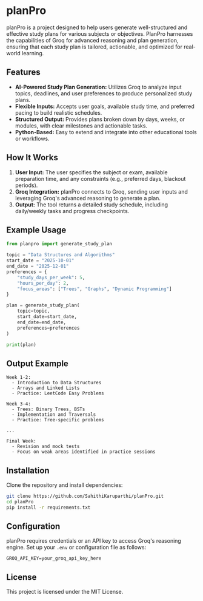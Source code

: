 # planPro

planPro is a project designed to help users generate well-structured and effective study plans for various subjects or objectives. PlanPro harnesses the capabilities of Groq for advanced reasoning and plan generation, ensuring that each study plan is tailored, actionable, and optimized for real-world learning.

## Features

- **AI-Powered Study Plan Generation:** Utilizes Groq to analyze input topics, deadlines, and user preferences to produce personalized study plans.
- **Flexible Inputs:** Accepts user goals, available study time, and preferred pacing to build realistic schedules.
- **Structured Output:** Provides plans broken down by days, weeks, or modules, with clear milestones and actionable tasks.
- **Python-Based:** Easy to extend and integrate into other educational tools or workflows.

## How It Works

1. **User Input:** The user specifies the subject or exam, available preparation time, and any constraints (e.g., preferred days, blackout periods).
2. **Groq Integration:** planPro connects to Groq, sending user inputs and leveraging Groq's advanced reasoning to generate a plan.
3. **Output:** The tool returns a detailed study schedule, including daily/weekly tasks and progress checkpoints.

## Example Usage

```python
from planpro import generate_study_plan

topic = "Data Structures and Algorithms"
start_date = "2025-10-01"
end_date = "2025-12-01"
preferences = {
    "study_days_per_week": 5,
    "hours_per_day": 2,
    "focus_areas": ["Trees", "Graphs", "Dynamic Programming"]
}

plan = generate_study_plan(
    topic=topic,
    start_date=start_date,
    end_date=end_date,
    preferences=preferences
)

print(plan)
```

## Output Example

```
Week 1-2:
  - Introduction to Data Structures
  - Arrays and Linked Lists
  - Practice: LeetCode Easy Problems

Week 3-4:
  - Trees: Binary Trees, BSTs
  - Implementation and Traversals
  - Practice: Tree-specific problems

...

Final Week:
  - Revision and mock tests
  - Focus on weak areas identified in practice sessions
```

## Installation

Clone the repository and install dependencies:

```bash
git clone https://github.com/SahithiKaruparthi/planPro.git
cd planPro
pip install -r requirements.txt
```

## Configuration

planPro requires credentials or an API key to access Groq's reasoning engine. Set up your `.env` or configuration file as follows:

```
GROQ_API_KEY=your_groq_api_key_here
```

## License

This project is licensed under the MIT License.

